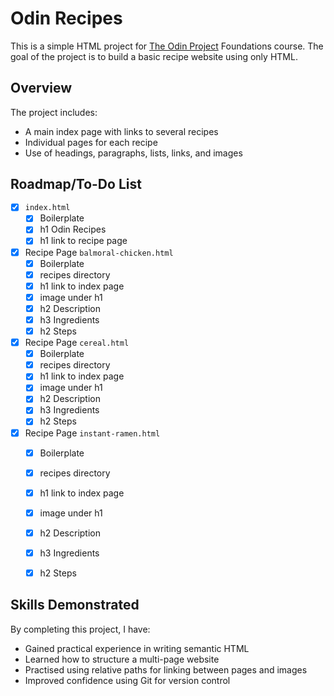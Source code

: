 # Odin Recipes

This is a simple HTML project for [The Odin Project](https://www.theodinproject.com/) Foundations course. The goal of the project is to build a basic recipe website using only HTML.

## Overview

The project includes:
- A main index page with links to several recipes
- Individual pages for each recipe
- Use of headings, paragraphs, lists, links, and images

## Roadmap/To-Do List
- [x] `index.html`
    - [x] Boilerplate
    - [x] h1 Odin Recipes
    - [x] h1 link to recipe page
- [x] Recipe Page `balmoral-chicken.html`
    - [x] Boilerplate
    - [x] recipes directory
    - [x] h1 link to index page
    - [x] image under h1
    - [x] h2 Description
    - [x] h3 Ingredients
    - [x] h2 Steps
- [x] Recipe Page `cereal.html`
    - [x] Boilerplate
    - [x] recipes directory
    - [x] h1 link to index page
    - [x] image under h1
    - [x] h2 Description
    - [x] h3 Ingredients
    - [x] h2 Steps
- [x] Recipe Page `instant-ramen.html`
    - [x] Boilerplate
    - [x] recipes directory
    - [x] h1 link to index page
    - [x] image under h1
    - [x] h2 Description
    - [x] h3 Ingredients
    - [x] h2 Steps


## Skills Demonstrated

By completing this project, I have:
- Gained practical experience in writing semantic HTML
- Learned how to structure a multi-page website
- Practised using relative paths for linking between pages and images
- Improved confidence using Git for version control